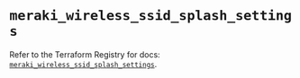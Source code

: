 # `meraki_wireless_ssid_splash_settings`

Refer to the Terraform Registry for docs: [`meraki_wireless_ssid_splash_settings`](https://registry.terraform.io/providers/ciscodevnet/meraki/1.7.1/docs/resources/wireless_ssid_splash_settings).
